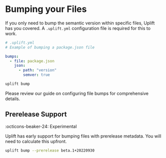 # Bumping your Files

If you only need to bump the semantic version within specific files, Uplift has you covered. A `.uplift.yml` configuration file is required for this to work.

```yaml
# .uplift.yml
# Example of bumping a package.json file

bumps:
  - file: package.json
    json:
      - path: "version"
        semver: true
```

```sh
uplift bump
```

Please review our guide on configuring file bumps for comprehensive details.

## Prerelease Support

:octicons-beaker-24: Experimental

Uplift has early support for bumping files with prerelease metadata. You will need to calculate this upfront.

```sh
uplift bump --prerelease beta.1+20220930
```
